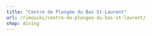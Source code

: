 ```yaml
---
title: "Centre de Plongée du Bas St-Laurent"
url: /rimouski/centre-de-plongee-du-bas-st-laurent/
shop: diving
---
```

